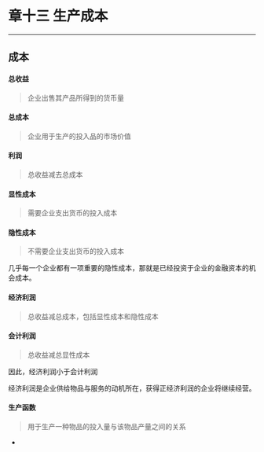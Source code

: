 # 章十三 生产成本

---

## 成本
#### 总收益
> 企业出售其产品所得到的货币量

#### 总成本
> 企业用于生产的投入品的市场价值

#### 利润
> 总收益减去总成本

#### 显性成本
> 需要企业支出货币的投入成本

#### 隐性成本
> 不需要企业支出货币的投入成本

几乎每一个企业都有一项重要的隐性成本，那就是已经投资于企业的金融资本的机会成本。

#### 经济利润
> 总收益减总成本，包括显性成本和隐性成本

#### 会计利润
> 总收益减总显性成本

因此，经济利润小于会计利润

经济利润是企业供给物品与服务的动机所在，获得正经济利润的企业将继续经营。

#### 生产函数
> 用于生产一种物品的投入量与该物品产量之间的关系





-
